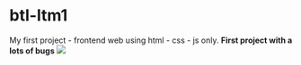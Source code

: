 # btl-ltm1
My first project - frontend web using html - css - js only.
**First project with a lots of bugs** 
<img src="https://i.imgur.com/wVCYf79.png">
